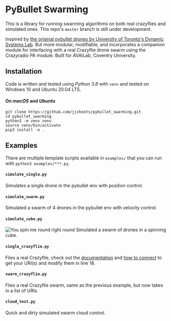# PyBullet Swarming

This is a library for running swarming algorithms on both real crazyflies and simulated ones.
This repo's `master` branch is still under development.

Inspired by [the original pybullet drones by University of Toronto's Dynamic Systems Lab](https://github.com/utiasDSL/gym-pybullet-drones). But more modular, modifiable, and incorporates a companion module for interfacing with a real Crazyflie drone swarm using the Crazyradio PA module. Built for AVAILab, Coventry University.

## Installation
Code is written and tested using _Python 3.8_ with `venv` and tested on Windows 10 and Ubuntu 20.04 LTS.

#### On _macOS_ and _Ubuntu_
```
git clone https://github.com/jjshoots/pybullet_swarming.git
cd pybullet_swarming
python3 -m venv venv
source venv/bin/activate
pip3 install -e .
```

## Examples
There are multiple template scripts available in `examples/` that you can run with `python3 examples/***.py`.

#### `simulate_single.py`
Simulates a single drone in the pybullet env with position control.

#### `simulate_swarm.py`
Simulated a swarm of 4 drones in the pybullet env with velocity control.

#### `simulate_cube.py`
![You spin me round right round](/resource/spinning_cube.gif)
Simulated a swarm of drones in a spinning cube.

#### `single_crazyflie.py`
Flies a real Crazyflie, check out the [documentation](https://www.bitcraze.io/documentation/tutorials/getting-started-with-crazyflie-2-x/) and [how to connect](https://www.bitcraze.io/documentation/tutorials/getting-started-with-crazyflie-2-x/#config-client) to get your URI(s) and modify them in line 18.

#### `swarm_crazyflie.py`
Flies a real Crazyflie swarm, same as the previous example, but now takes in a list of URIs.

#### `cloud_test.py`
Quick and dirty simulated swarm cloud control.
